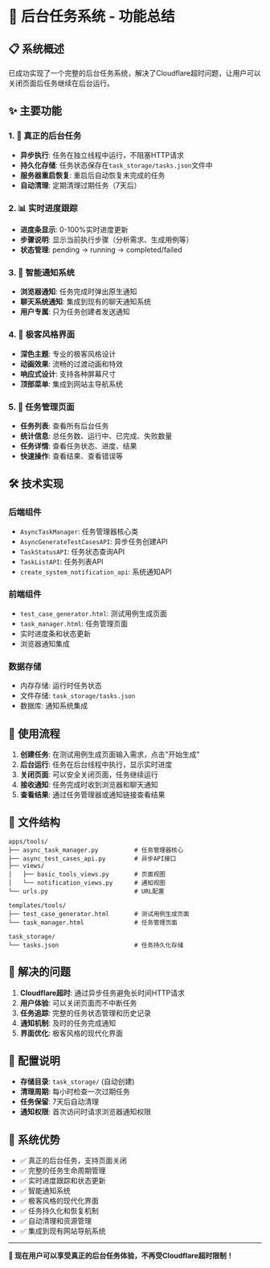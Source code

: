 # 🚀 后台任务系统 - 功能总结

## 📋 系统概述

已成功实现了一个完整的后台任务系统，解决了Cloudflare超时问题，让用户可以关闭页面后任务继续在后台运行。

## ✨ 主要功能

### 1. 🎯 真正的后台任务
- **异步执行**: 任务在独立线程中运行，不阻塞HTTP请求
- **持久化存储**: 任务状态保存在`task_storage/tasks.json`文件中
- **服务器重启恢复**: 重启后自动恢复未完成的任务
- **自动清理**: 定期清理过期任务（7天后）

### 2. 📊 实时进度跟踪
- **进度条显示**: 0-100%实时进度更新
- **步骤说明**: 显示当前执行步骤（分析需求、生成用例等）
- **状态管理**: pending → running → completed/failed

### 3. 🔔 智能通知系统
- **浏览器通知**: 任务完成时弹出原生通知
- **聊天系统通知**: 集成到现有的聊天通知系统
- **用户专属**: 只为任务创建者发送通知

### 4. 🎨 极客风格界面
- **深色主题**: 专业的极客风格设计
- **动画效果**: 流畅的过渡动画和特效
- **响应式设计**: 支持各种屏幕尺寸
- **顶部菜单**: 集成到网站主导航系统

### 5. 📱 任务管理页面
- **任务列表**: 查看所有后台任务
- **统计信息**: 总任务数、运行中、已完成、失败数量
- **任务详情**: 查看任务状态、进度、结果
- **快速操作**: 查看结果、查看错误等

## 🛠️ 技术实现

### 后端组件
- `AsyncTaskManager`: 任务管理器核心类
- `AsyncGenerateTestCasesAPI`: 异步任务创建API
- `TaskStatusAPI`: 任务状态查询API
- `TaskListAPI`: 任务列表API
- `create_system_notification_api`: 系统通知API

### 前端组件
- `test_case_generator.html`: 测试用例生成页面
- `task_manager.html`: 任务管理页面
- 实时进度条和状态更新
- 浏览器通知集成

### 数据存储
- 内存存储: 运行时任务状态
- 文件存储: `task_storage/tasks.json`
- 数据库: 通知系统集成

## 🚀 使用流程

1. **创建任务**: 在测试用例生成页面输入需求，点击"开始生成"
2. **后台运行**: 任务在后台线程中执行，显示实时进度
3. **关闭页面**: 可以安全关闭页面，任务继续运行
4. **接收通知**: 任务完成时收到浏览器和聊天通知
5. **查看结果**: 通过任务管理器或通知链接查看结果

## 📁 文件结构

```
apps/tools/
├── async_task_manager.py          # 任务管理器核心
├── async_test_cases_api.py        # 异步API接口
├── views/
│   ├── basic_tools_views.py       # 页面视图
│   └── notification_views.py      # 通知视图
└── urls.py                        # URL配置

templates/tools/
├── test_case_generator.html       # 测试用例生成页面
└── task_manager.html              # 任务管理页面

task_storage/
└── tasks.json                     # 任务持久化存储
```

## 🎯 解决的问题

1. **Cloudflare超时**: 通过异步任务避免长时间HTTP请求
2. **用户体验**: 可以关闭页面而不中断任务
3. **任务追踪**: 完整的任务状态管理和历史记录
4. **通知机制**: 及时的任务完成通知
5. **界面优化**: 极客风格的现代化界面

## 🔧 配置说明

- **存储目录**: `task_storage/` (自动创建)
- **清理周期**: 每小时检查一次过期任务
- **任务保留**: 7天后自动清理
- **通知权限**: 首次访问时请求浏览器通知权限

## 🎉 系统优势

- ✅ 真正的后台任务，支持页面关闭
- ✅ 完整的任务生命周期管理
- ✅ 实时进度跟踪和状态更新
- ✅ 智能通知系统
- ✅ 极客风格的现代化界面
- ✅ 任务持久化和恢复机制
- ✅ 自动清理和资源管理
- ✅ 集成到现有网站导航系统

---

**🎯 现在用户可以享受真正的后台任务体验，不再受Cloudflare超时限制！**
